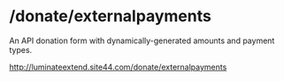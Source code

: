 /donate/externalpayments
====================
An API donation form with dynamically-generated amounts and payment types.

http://luminateextend.site44.com/donate/externalpayments
